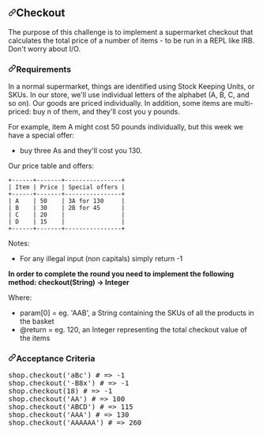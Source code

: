 <article class="markdown-body entry-content container-lg" itemprop="text"><h2><a id="user-content-checkout" class="anchor" aria-hidden="true" href="#checkout"><svg class="octicon octicon-link" viewBox="0 0 16 16" version="1.1" width="16" height="16" aria-hidden="true"><path fill-rule="evenodd" d="M7.775 3.275a.75.75 0 001.06 1.06l1.25-1.25a2 2 0 112.83 2.83l-2.5 2.5a2 2 0 01-2.83 0 .75.75 0 00-1.06 1.06 3.5 3.5 0 004.95 0l2.5-2.5a3.5 3.5 0 00-4.95-4.95l-1.25 1.25zm-4.69 9.64a2 2 0 010-2.83l2.5-2.5a2 2 0 012.83 0 .75.75 0 001.06-1.06 3.5 3.5 0 00-4.95 0l-2.5 2.5a3.5 3.5 0 004.95 4.95l1.25-1.25a.75.75 0 00-1.06-1.06l-1.25 1.25a2 2 0 01-2.83 0z"></path></svg></a>Checkout</h2>
<p>The purpose of this challenge is to implement a supermarket checkout that calculates the total price of a number of items - to be run in a REPL like IRB. Don't worry about I/O.</p>
<h3><a id="user-content-requirements" class="anchor" aria-hidden="true" href="#requirements"><svg class="octicon octicon-link" viewBox="0 0 16 16" version="1.1" width="16" height="16" aria-hidden="true"><path fill-rule="evenodd" d="M7.775 3.275a.75.75 0 001.06 1.06l1.25-1.25a2 2 0 112.83 2.83l-2.5 2.5a2 2 0 01-2.83 0 .75.75 0 00-1.06 1.06 3.5 3.5 0 004.95 0l2.5-2.5a3.5 3.5 0 00-4.95-4.95l-1.25 1.25zm-4.69 9.64a2 2 0 010-2.83l2.5-2.5a2 2 0 012.83 0 .75.75 0 001.06-1.06 3.5 3.5 0 00-4.95 0l-2.5 2.5a3.5 3.5 0 004.95 4.95l1.25-1.25a.75.75 0 00-1.06-1.06l-1.25 1.25a2 2 0 01-2.83 0z"></path></svg></a>Requirements</h3>
<p>In a normal supermarket, things are identified using Stock Keeping Units, or SKUs.
In our store, we'll use individual letters of the alphabet (A, B, C, and so on).
Our goods are priced individually. In addition, some items are multi-priced: buy n of them, and they'll cost you y pounds.</p>
<p>For example, item A might cost 50 pounds individually, but this week we have a special offer:</p>
<ul>
<li>buy three As and they'll cost you 130.</li>
</ul>
<p>Our price table and offers:</p>
<pre><code>+------+-------+----------------+
| Item | Price | Special offers |
+------+-------+----------------+
| A    | 50    | 3A for 130     |
| B    | 30    | 2B for 45      |
| C    | 20    |                |
| D    | 15    |                |
+------+-------+----------------+
</code></pre>
<p>Notes:</p>
<ul>
<li>For any illegal input (non capitals) simply return -1</li>
</ul>
<p><strong>In order to complete the round you need to implement the following method:
checkout(String) -&gt; Integer</strong></p>
<p>Where:</p>
<ul>
<li>param[0] = eg. 'AAB', a String containing the SKUs of all the products in the basket</li>
<li>@return = eg. 120, an Integer representing the total checkout value of the items</li>
</ul>
<h3><a id="user-content-acceptance-criteria" class="anchor" aria-hidden="true" href="#acceptance-criteria"><svg class="octicon octicon-link" viewBox="0 0 16 16" version="1.1" width="16" height="16" aria-hidden="true"><path fill-rule="evenodd" d="M7.775 3.275a.75.75 0 001.06 1.06l1.25-1.25a2 2 0 112.83 2.83l-2.5 2.5a2 2 0 01-2.83 0 .75.75 0 00-1.06 1.06 3.5 3.5 0 004.95 0l2.5-2.5a3.5 3.5 0 00-4.95-4.95l-1.25 1.25zm-4.69 9.64a2 2 0 010-2.83l2.5-2.5a2 2 0 012.83 0 .75.75 0 001.06-1.06 3.5 3.5 0 00-4.95 0l-2.5 2.5a3.5 3.5 0 004.95 4.95l1.25-1.25a.75.75 0 00-1.06-1.06l-1.25 1.25a2 2 0 01-2.83 0z"></path></svg></a>Acceptance Criteria</h3>
<div class="highlight highlight-source-ruby"><pre><span class="pl-en">shop</span><span class="pl-kos">.</span><span class="pl-en">checkout</span><span class="pl-kos">(</span><span class="pl-s">'aBc'</span><span class="pl-kos">)</span> <span class="pl-c"># =&gt; -1</span>
<span class="pl-en">shop</span><span class="pl-kos">.</span><span class="pl-en">checkout</span><span class="pl-kos">(</span><span class="pl-s">'-B8x'</span><span class="pl-kos">)</span> <span class="pl-c"># =&gt; -1</span>
<span class="pl-en">shop</span><span class="pl-kos">.</span><span class="pl-en">checkout</span><span class="pl-kos">(</span><span class="pl-c1">18</span><span class="pl-kos">)</span> <span class="pl-c"># =&gt; -1</span>
<span class="pl-en">shop</span><span class="pl-kos">.</span><span class="pl-en">checkout</span><span class="pl-kos">(</span><span class="pl-s">'AA'</span><span class="pl-kos">)</span> <span class="pl-c"># =&gt; 100</span>
<span class="pl-en">shop</span><span class="pl-kos">.</span><span class="pl-en">checkout</span><span class="pl-kos">(</span><span class="pl-s">'ABCD'</span><span class="pl-kos">)</span> <span class="pl-c"># =&gt; 115</span>
<span class="pl-en">shop</span><span class="pl-kos">.</span><span class="pl-en">checkout</span><span class="pl-kos">(</span><span class="pl-s">'AAA'</span><span class="pl-kos">)</span> <span class="pl-c"># =&gt; 130</span>
<span class="pl-en">shop</span><span class="pl-kos">.</span><span class="pl-en">checkout</span><span class="pl-kos">(</span><span class="pl-s">'AAAAAA'</span><span class="pl-kos">)</span> <span class="pl-c"># =&gt; 260</span></pre></div>
</article>
